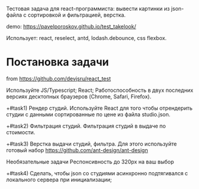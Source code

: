 
Тестовая задача для react-программиста: вывести картинки из json-файла 
с сортировкой и фильтрацией, верстка.

demo: https://pavelporoskov.github.io/test_takelook/

Использует: react, reselect, antd, lodash.debounce, css flexbox.


# Постановка задачи
from https://github.com/devjsru/react_test

Используйте JS/Typescript; React; Работоспособность в двух последних версиях десктопных браузеров (Chrome, Safari, Firefox).

+#task1) Рендер студий. 
Используйте React для того чтобы отрендерить студии с данными сортированные по цене из файла studio.json.

+#task2) Фильтрация студий.
Фильтрация студий в выдаче по стоимости.

+#task3) Верстка выдачи студий, фильтра.
Для этого используйте готовый набор https://github.com/ant-design/ant-design

Необязательные задачи 
Респонсивность до 320px на ваш выбор

+#task4) Сделать, чтобы json со студиями асинхронно подтягивался с локального сервера при инициализации;
